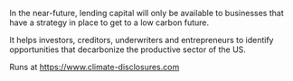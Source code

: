 In the near-future, lending capital will only be available to businesses that have a strategy in place to get to a low carbon future.

It helps investors, creditors, underwriters and entrepreneurs to identify opportunities that decarbonize the productive sector of the US.

Runs at https://www.climate-disclosures.com
